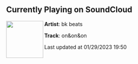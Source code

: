 ## Currently Playing on SoundCloud

[<img align="left" width="100" src="https://i1.sndcdn.com/artworks-jauXeRv8oTdxNBf1-Nb8nvg-t500x500.jpg">](https://soundcloud.com/bkbeats/ononon)

**Artist**: bk beats 

**Track**: on&on&on

Last updated at 01/29/2023 19:50
